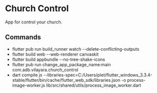 # Church Control

App for control your church.

## Commands

- flutter pub run build_runner watch --delete-conflicting-outputs
- flutter build web --web-renderer canvaskit
- flutter build appbundle --no-tree-shake-icons
- flutter pub run change_app_package_name:main com.adb.vilayara.church_control
- dart compile js --libraries-spec=C:/Users/plet/flutter_windows_3.3.4-stable/flutter/bin/cache/flutter_web_sdk/libraries.json -o process-image-worker.js lib/src/shared/utils/process_image_worker.dart
